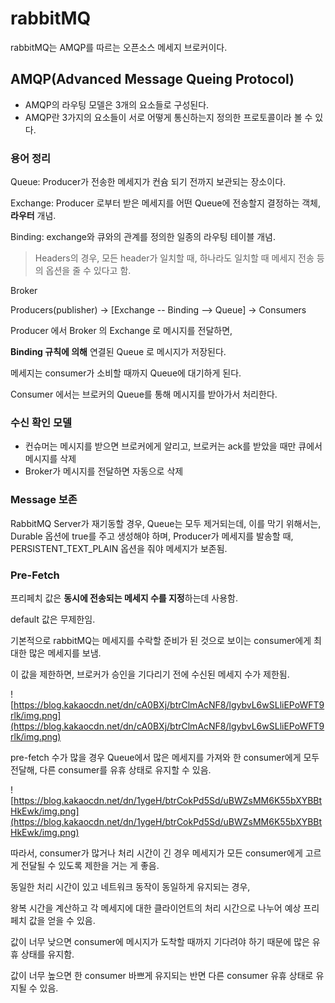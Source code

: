 # rabbitMQ

rabbitMQ는 AMQP를 따르는 오픈소스 메세지 브로커이다.

## AMQP(Advanced Message Queing Protocol)

- AMQP의 라우팅 모델은 3개의 요소들로 구성된다.
- AMQP란 3가지의 요소들이 서로 어떻게 통신하는지 정의한 프로토콜이라 볼 수 있다.

### 용어 정리

Queue: Producer가 전송한 메세지가 컨슘 되기 전까지 보관되는 장소이다.

Exchange: Producer 로부터 받은 메세지를 어떤 Queue에 전송할지 결정하는 객체, **라우터** 개념.

Binding: exchange와 큐와의 관계를 정의한 일종의 라우팅 테이블 개념.

> Headers의 경우, 모든 header가 일치할 때, 하나라도 일치할 때 메세지 전송 등의 옵션을 줄 수 있다고 함.
> 

Broker

Producers(publisher) -> [Exchange -- Binding --> Queue] -> Consumers

Producer 에서 Broker 의 Exchange 로 메시지를 전달하면,

**Binding 규칙에 의해** 연결된 Queue 로 메시지가 저장된다.

메세지는 consumer가 소비할 때까지 Queue에 대기하게 된다.

Consumer 에서는 브로커의 Queue를 통해 메시지를 받아가서 처리한다.


### 수신 확인 모델

- 컨슈머는 메시지를 받으면 브로커에게 알리고, 브로커는 ack를 받았을 때만 큐에서 메시지를 삭제
- Broker가 메시지를 전달하면 자동으로 삭제

### Message 보존

RabbitMQ Server가 재기동할 경우, Queue는 모두 제거되는데, 이를 막기 위해서는, Durable 옵션에 true를 주고 생성해야 하며, Producer가 메세지를 발송할 때, PERSISTENT_TEXT_PLAIN 옵션을 줘야 메세지가 보존됨.

### Pre-Fetch

프리페치 값은 **동시에 전송되는 메세지 수를 지정**하는데 사용함.

default 값은 무제한임.

기본적으로 rabbitMQ는 메세지를 수락할 준비가 된 것으로 보이는 consumer에게 최대한 많은 메세지를 보냄.

이 값을 제한하면, 브로커가 승인을 기다리기 전에 수신된 메세지 수가 제한됨.

![https://blog.kakaocdn.net/dn/cA0BXj/btrClmAcNF8/lgybvL6wSLliEPoWFT9rlk/img.png](https://blog.kakaocdn.net/dn/cA0BXj/btrClmAcNF8/lgybvL6wSLliEPoWFT9rlk/img.png)

pre-fetch 수가 많을 경우 Queue에서 많은 메세지를 가져와 한 consumer에게 모두 전달해, 다른 consumer를 유휴 상태로 유지할 수 있음.

![https://blog.kakaocdn.net/dn/1ygeH/btrCokPd5Sd/uBWZsMM6K55bXYBBtHkEwk/img.png](https://blog.kakaocdn.net/dn/1ygeH/btrCokPd5Sd/uBWZsMM6K55bXYBBtHkEwk/img.png)

따라서, consumer가 많거나 처리 시간이 긴 경우 메세지가 모든 consumer에게 고르게 전달될 수 있도록 제한을 거는 게 좋음.

동일한 처리 시간이 있고 네트워크 동작이 동일하게 유지되는 경우,

왕복 시간을 계산하고 각 메세지에 대한 클라이언트의 처리 시간으로 나누어 예상 프리페치 값을 얻을 수 있음.

값이 너무 낮으면 consumer에 메시지가 도착할 때까지 기다려야 하기 때문에 많은 유휴 상태를 유지함.

값이 너무 높으면 한 consumer 바쁘게 유지되는 반면 다른 consumer 유휴 상태로 유지될 수 있음.
